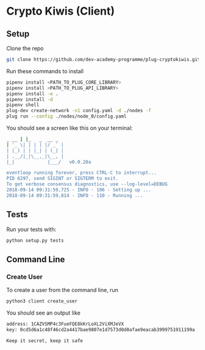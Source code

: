 # Crypto Kiwis (Client)

## Setup

Clone the repo

```sh
git clone https://github.com/dev-academy-programme/plug-cryptokiwis.git
```

Run these commands to install

``` sh
pipenv install <PATH_TO_PLUG_CORE_LIBRARY>
pipenv install <PATH_TO_PLUG_API_LIBRARY>
pipenv install -e .
pipenv install -d
pipenv shell
plug-dev create-network -n1 config.yaml -d ./nodes -f
plug run --config ./nodes/node_0/config.yaml
```

You should see a screen like this on your terminal:

``` sh
_ __ | |_   _  __ _
| '_ \| | | | |/ _` |
| |_) | | |_| | (_| |
| .__/|_|\__,_|\__, |
|_|            |___/   v0.0.20a

eventloop running forever, press CTRL-C to interrupt...
PID 6297, send SIGINT or SIGTERM to exit.
To get verbose consensus diagnostics, use --log-level=DEBUG
2018-09-14 09:31:59,725 - INFO - 106 - Setting up ...
2018-09-14 09:31:59,814 - INFO - 110 - Running ...

```

## Tests

Run your tests with:

``` sh
python setup.py tests
```

## Command Line

### Create User

To create a user from the command line, run

``` sh
python3 client create_user
```

You should see an output like

```sh
address: 1CAZVSMP4c3FueFQE8kKrLoXL2ViXMJeVX
key: 0cd5d6a1c48f46cd2a4417bae9807e1d7573d0d0afae9eacab3999751911199a

Keep it secret, keep it safe
```
